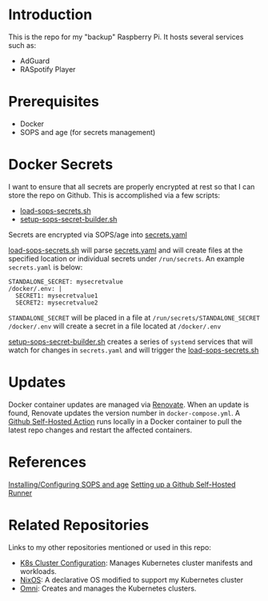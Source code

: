# Introduction
This is the repo for my "backup" Raspberry Pi. It hosts several services such as:
- AdGuard
- RASpotify Player

# Prerequisites
- Docker
- SOPS and age (for secrets management)

# Docker Secrets
I want to ensure that all secrets are properly encrypted at rest so that I can store the repo on Github. This is accomplished via a few scripts:
- [load-sops-secrets.sh](load-sops-secrets.sh)
- [setup-sops-secret-builder.sh](setup-sops-secret-builder.sh)

Secrets are encrypted via SOPS/age into [secrets.yaml](secrets.yaml)

[load-sops-secrets.sh](load-sops-secrets.sh) will parse [secrets.yaml](secrets.yaml) and will create files at the specified location or individual secrets under `/run/secrets`. An example `secrets.yaml` is below:
```
STANDALONE_SECRET: mysecretvalue
/docker/.env: |
  SECRET1: mysecretvalue1
  SECRET2: mysecretvalue2
```
`STANDALONE_SECRET` will be placed in a file at `/run/secrets/STANDALONE_SECRET`
`/docker/.env` will create a secret in a file located at `/docker/.env`

[setup-sops-secret-builder.sh](setup-sops-secret-builder.sh) creates a series of `systemd` services that will watch for changes in `secrets.yaml` and will trigger the [load-sops-secrets.sh](load-sops-secrets.sh)


# Updates
Docker container updates are managed via [Renovate](https://github.com/renovatebot/renovate). When an update is found, Renovate updates the version number in `docker-compose.yml`.  A [Github Self-Hosted Action](https://github.com/kenlasko/docker-rpi2/actions/runners?tab=self-hosted) runs locally in a Docker container to pull the latest repo changes and restart the affected containers.


# References
[Installing/Configuring SOPS and age](https://github.com/kenlasko/docker-rpi1/blob/main/docs/SOPS-CONFIG.md)
[Setting up a Github Self-Hosted Runner](https://github.com/kenlasko/docker-rpi1/blob/main/docs/GITHUB-RUNNER.md)

# Related Repositories
Links to my other repositories mentioned or used in this repo:
- [K8s Cluster Configuration](https://github.com/kenlasko/k8s): Manages Kubernetes cluster manifests and workloads.
- [NixOS](https://github.com/kenlasko/nixos-wsl): A declarative OS modified to support my Kubernetes cluster
- [Omni](https://github.com/kenlasko/omni): Creates and manages the Kubernetes clusters.